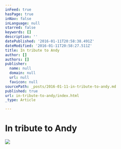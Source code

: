 ```yaml
---
inFeed: true
hasPage: true
inNav: false
inLanguage: null
starred: false
keywords: []
description: ''
datePublished: '2016-01-11T20:58:38.491Z'
dateModified: '2016-01-11T20:58:27.511Z'
title: In tribute to Andy
author: []
authors: []
publisher:
  name: null
  domain: null
  url: null
  favicon: null
sourcePath: _posts/2016-01-11-in-tribute-to-andy.md
published: true
url: in-tribute-to-andy/index.html
_type: Article

---
```

# In tribute to Andy
![](https://the-grid-user-content.s3-us-west-2.amazonaws.com/8e3eb7a8-6ab4-4099-9d4f-d73d5c999078.jpg)